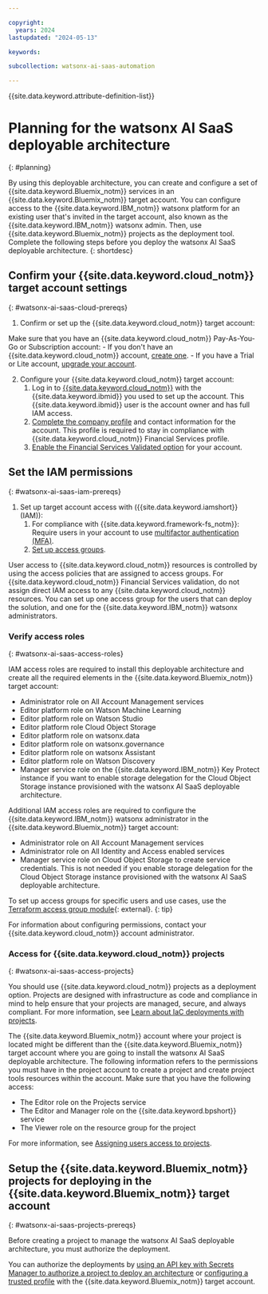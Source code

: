 ```yaml
---

copyright:
  years: 2024
lastupdated: "2024-05-13"

keywords:

subcollection: watsonx-ai-saas-automation

---
```



{{site.data.keyword.attribute-definition-list}}

# Planning for the watsonx AI SaaS deployable architecture
{: #planning}

By using this deployable architecture, you can create and configure a set of {{site.data.keyword.Bluemix_notm}} services in an {{site.data.keyword.Bluemix_notm}} target account. You can configure access to the {{site.data.keyword.IBM_notm}} watsonx platform for an existing user that's invited in the target account, also known as the {{site.data.keyword.IBM_notm}} watsonx admin. Then, use {{site.data.keyword.Bluemix_notm}} projects as the deployment tool. Complete the following steps before you deploy the watsonx AI SaaS deployable architecture. 
{: shortdesc}

## Confirm your {{site.data.keyword.cloud_notm}} target account settings
{: #watsonx-ai-saas-cloud-prereqs}

1.  Confirm or set up the {{site.data.keyword.cloud_notm}} target account:

Make sure that you have an {{site.data.keyword.cloud_notm}} Pay-As-You-Go or Subscription account:
    - If you don't have an {{site.data.keyword.cloud_notm}} account, [create one](/docs/account?topic=account-account-getting-started).
    - If you have a Trial or Lite account, [upgrade your account](/docs/account?topic=account-upgrading-account).

2.  Configure your {{site.data.keyword.cloud_notm}} target account:
    1.  Log in to [{{site.data.keyword.cloud_notm}}](https://cloud.ibm.com) with the {{site.data.keyword.ibmid}} you used to set up the account. This {{site.data.keyword.ibmid}} user is the account owner and has full IAM access.
    2.  [Complete the company profile](/docs/account?topic=account-contact-info) and contact information for the account. This profile is required to stay in compliance with {{site.data.keyword.cloud_notm}} Financial Services profile.
    3.  [Enable the Financial Services Validated option](/docs/account?topic=account-enabling-fs-validated) for your account.

## Set the IAM permissions
{: #watsonx-ai-saas-iam-prereqs}

1.  Set up target account access with ({{site.data.keyword.iamshort}} (IAM)):
    1.  For compliance with {{site.data.keyword.framework-fs_notm}}: Require users in your account to use [multifactor authentication (MFA)](/docs/account?topic=account-account-getting-started#account-gs-mfa).
    2.  [Set up access groups](/docs/account?topic=account-account-getting-started#account-gs-accessgroups).

User access to {{site.data.keyword.cloud_notm}} resources is controlled by using the access policies that are assigned to access groups. For {{site.data.keyword.cloud_notm}} Financial Services validation, do not assign direct IAM access to any {{site.data.keyword.cloud_notm}} resources. You can set up one access group for the users that can deploy the solution, and one for the {{site.data.keyword.IBM_notm}} watsonx administrators.

### Verify access roles
{: #watsonx-ai-saas-access-roles}

IAM access roles are required to install this deployable architecture and create all the required elements in the {{site.data.keyword.Bluemix_notm}} target account:

- Administrator role on All Account Management services
- Editor platform role on Watson Machine Learning
- Editor platform role on Watson Studio
- Editor platform role Cloud Object Storage
- Editor platform role on watsonx.data
- Editor platform role on watsonx.governance
- Editor platform role on watsonx Assistant
- Editor platform role on Watson Discovery
- Manager service role on the {{site.data.keyword.IBM_notm}} Key Protect instance if you want to enable storage delegation for the Cloud Object Storage instance provisioned with the watsonx AI SaaS deployable architecture.

Additional IAM access roles are required to configure the {{site.data.keyword.IBM_notm}} watsonx administrator in the {{site.data.keyword.Bluemix_notm}} target account:

- Administrator role on All Account Management services
- Administrator role on All Identity and Access enabled services
- Manager service role on Cloud Object Storage to create service credentials. This is not needed if you enable storage delegation for the Cloud Object Storage instance provisioned with the watsonx AI SaaS deployable architecture.

To set up access groups for specific users and use cases, use the [Terraform access group module](https://github.com/terraform-ibm-modules/terraform-ibm-iam-access-group){: external}.
{: tip}

For information about configuring permissions, contact your {{site.data.keyword.cloud_notm}} account administrator.

### Access for {{site.data.keyword.cloud_notm}} projects
{: #watsonx-ai-saas-access-projects}

You should use {{site.data.keyword.cloud_notm}} projects as a deployment option. Projects are designed with infrastructure as code and compliance in mind to help ensure that your projects are managed, secure, and always compliant. For more information, see [Learn about IaC deployments with projects](/docs/secure-enterprise?topic=secure-enterprise-understanding-projects).

The {{site.data.keyword.Bluemix_notm}} account where your project is located might be different than the {{site.data.keyword.Bluemix_notm}} target account where you are going to install the watsonx AI SaaS deployable architecture. The following information refers to the permissions you must have in the project account to create a project and create project tools resources within the account. Make sure that you have the following access:

- The Editor role on the Projects service
- The Editor and Manager role on the {{site.data.keyword.bpshort}} service
- The Viewer role on the resource group for the project

For more information, see [Assigning users access to projects](/docs/secure-enterprise?topic=secure-enterprise-access-project).

## Setup the {{site.data.keyword.Bluemix_notm}} projects for deploying in the {{site.data.keyword.Bluemix_notm}} target account
{: #watsonx-ai-saas-projects-prereqs}

Before creating a project to manage the watsonx AI SaaS deployable architecture, you must authorize the deployment.

You can authorize the deployments by [using an API key with Secrets Manager to authorize a project to deploy an architecture](/docs/secure-enterprise?topic=secure-enterprise-authorize-project&interface=ui) or [configuring a trusted profile](/docs/secure-enterprise?topic=secure-enterprise-tp-project&interface=ui) with the {{site.data.keyword.Bluemix_notm}} target account.
